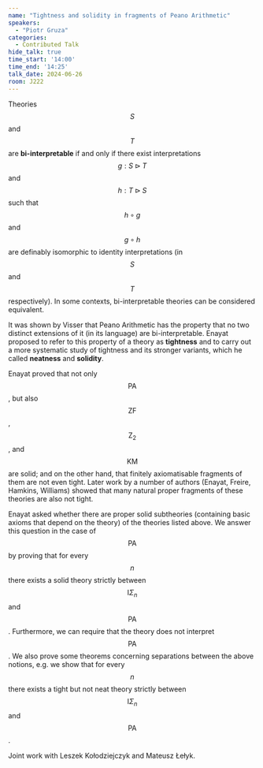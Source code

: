 ```yaml
---
name: "Tightness and solidity in fragments of Peano Arithmetic"
speakers:
  - "Piotr Gruza"
categories:
  - Contributed Talk
hide_talk: true
time_start: '14:00'
time_end: '14:25'
talk_date: 2024-06-26
room: J222
---
```









Theories $$S$$ and $$T$$ are **bi-interpretable** if and only if there exist interpretations $$g:S\rhd T$$ and $$h:T\rhd S$$ such that $$h\circ g$$ and $$g\circ h$$ are definably isomorphic to identity interpretations (in $$S$$ and $$T$$ respectively). In some contexts, bi-interpretable theories can be considered equivalent.

It was shown by Visser that Peano Arithmetic has the property that no two distinct extensions of it (in its language) are bi-interpretable. Enayat proposed to refer to this property of a theory as **tightness** and to carry out a more systematic study of tightness and its stronger variants, which he called **neatness** and **solidity**.

Enayat proved that not only $$\mathrm{PA}$$, but also $$\mathrm{ZF}$$, $$\mathrm{Z}_{2}$$, and $$\mathrm{KM}$$ are solid; and on the other hand, that finitely axiomatisable fragments of them are not even tight. Later work by a number of authors (Enayat, Freire, Hamkins, Williams) showed that many natural proper fragments of these theories are also not tight.

Enayat asked whether there are proper solid subtheories (containing basic axioms that depend on the theory) of the theories listed above. We answer this question in the case of $$\mathrm{PA}$$ by proving that for every $$n$$ there exists a solid theory strictly between $$\mathrm{I}\Sigma_{n}$$ and $$\mathrm{PA}$$. Furthermore, we can require that the theory does not interpret $$\mathrm{PA}$$. We also prove some theorems concerning separations between the above notions, e.g. we show that for every $$n$$ there exists a tight but not neat theory strictly between $$\mathrm{I}\Sigma_{n}$$ and $$\mathrm{PA}$$.

Joint work with Leszek Kołodziejczyk and Mateusz Łełyk.


